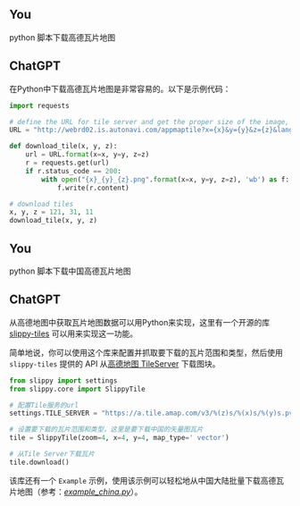 You
---

python 脚本下载高德瓦片地图

ChatGPT
-------

在Python中下载高德瓦片地图是非常容易的。以下是示例代码：

```python
import requests 

# define the URL for tile server and get the proper size of the image, this example shows China
URL = "http://webrd02.is.autonavi.com/appmaptile?x={x}&y={y}&z={z}&lang=zh_cn&size=1&scale=1&style=7"

def download_tile(x, y, z): 
    url = URL.format(x=x, y=y, z=z)
    r = requests.get(url)
    if r.status_code == 200:
        with open("{x}_{y}_{z}.png".format(x=x, y=y, z=z), 'wb') as f:
            f.write(r.content)

# download tiles 
x, y, z = 121, 31, 11
download_tile(x, y, z) 
```

You
---

python 脚本下载中国高德瓦片地图

ChatGPT
-------

从高德地图中获取瓦片地图数据可以用Python来实现，这里有一个开源的库 [slippy-tiles](https://github.com/mledoze/slippy-tiles) 可以用来实现这一功能。

简单地说，你可以使用这个库来配置并抓取要下载的瓦片范围和类型，然后使用 `slippy-tiles` 提供的 API 从[高德地图 TileServer](https://tile.amap.com) 下载图块。

```python
from slippy import settings
from slippy.core import SlippyTile

# 配置Tile服务的url
settings.TILE_SERVER = "https://a.tile.amap.com/v3/%(z)s/%(x)s/%(y)s.pvg?udt="

# 设置要下载的瓦片范围和类型，这里是要下载中国的矢量图瓦片
tile = SlippyTile(zoom=4, x=4, y=4, map_type=' vector')

# 从Tile Server下载瓦片
tile.download()
```

该库还有一个 `Example` 示例，使用该示例可以轻松地从中国大陆批量下载高德瓦片地图（参考：[_example\_china.py_](https://github.com/mledoze/slippy-tiles/blob/master/_examples/example_china.py)）。